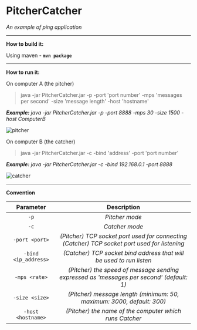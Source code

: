 # PitcherCatcher
*An example of ping application*

----------

**How to build it:**

Using maven - **`mvn package`**

----------

**How to run it:**

On computer A (the pitcher)

> java -jar PitcherCatcher.jar -p -port 'port number' -mps 'messages per second' -size 'message length' -host 'hostname'

***Example:** java -jar PitcherCatcher.jar -p -port 8888 -mps 30 -size 1500 -host ComputerB*

![pitcher](https://user-images.githubusercontent.com/1051058/46826207-16739300-cd9e-11e8-895c-461698d54a12.png)

On computer B (the catcher)
> java -jar PitcherCatcher.jar -c -bind 'address' -port 'port number'

***Example:** java -jar PitcherCatcher.jar -c -bind 192.168.0.1 -port 8888*

![catcher](https://user-images.githubusercontent.com/1051058/46826167-fcd24b80-cd9d-11e8-8204-c9095b28d89c.png)

----------

**Convention**

Parameter | Description
:---: | :---:
`-p` | *Pitcher mode*
`-c` | *Catcher mode*
`-port <port>` | *(Pitcher) TCP socket port used for connecting <br/> (Catcher) TCP socket port used for listening*
`-bind <ip_address>` | *(Catcher) TCP socket bind address that will be used to run listen*
`-mps <rate>` | *(Pitcher) the speed of message sending expressed as 'messages per second' (default: 1)*
`-size <size>` | *(Pitcher) message length (minimum: 50, maximum: 3000, default: 300)*
`-host <hostname>` | *(Pitcher) the name of the computer which runs Catcher*